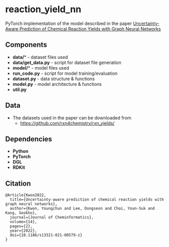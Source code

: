 # reaction_yield_nn
PyTorch implementation of the model described in the paper [Uncertainty-Aware Prediction of Chemical Reaction Yields with Graph Neural Networks](https://doi.org/10.1186/s13321-021-00579-z)

## Components
- **data/*** - dataset files used
- **data/get_data.py** - script for dataset file generation
- **model/*** - model files used
- **run_code.py** - script for model training/evaluation
- **dataset.py** - data structure & functions
- **model.py** - model architecture & functions
- **util.py**

## Data
- The datasets used in the paper can be downloaded from
  - https://github.com/rxn4chemistry/rxn_yields/

## Dependencies
- **Python**
- **PyTorch**
- **DGL**
- **RDKit**

## Citation
```
@Article{Kwon2022,
  title={Uncertainty-aware prediction of chemical reaction yields with graph neural networks},
  author={Kwon, Youngchun and Lee, Dongseon and Choi, Youn-Suk and Kang, Seokho},
  journal={Journal of Cheminformatics},
  volume={14},
  pages={2},
  year={2022},
  doi={10.1186/s13321-021-00579-z}
}
```

